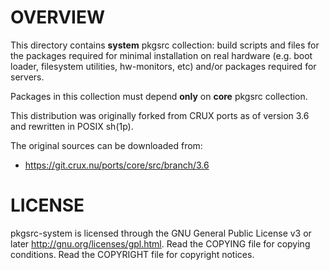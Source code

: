 OVERVIEW
========

This directory contains **system** pkgsrc collection: build scripts and
files for the packages required for minimal installation on real
hardware (e.g. boot loader, filesystem utilities, hw-monitors, etc)
and/or packages required for servers.

Packages in this collection must depend **only** on **core** pkgsrc
collection.

This distribution was originally forked from CRUX ports as of version
3.6 and rewritten in POSIX sh(1p).

The original sources can be downloaded from:
  * https://git.crux.nu/ports/core/src/branch/3.6


LICENSE
=======

pkgsrc-system is licensed through the GNU General Public License v3 or
later <http://gnu.org/licenses/gpl.html>.
Read the COPYING file for copying conditions.
Read the COPYRIGHT file for copyright notices.
